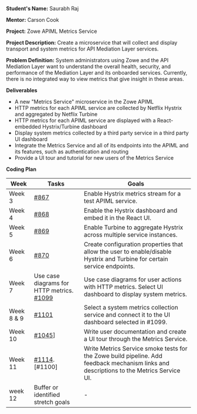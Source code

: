 **Student's Name:** Saurabh Raj

**Mentor:** Carson Cook

**Project:** Zowe APIML Metrics Service

**Project Description:**
Create a microservice that will collect and display transport and system metrics for API Mediation Layer services.

**Problem Definition:**
System administrators using Zowe and the API Mediation Layer want to understand the overall health, security, and performance of the Mediation Layer and its onboarded services. Currently, there is no integrated way to view metrics that give insight in these areas.

**Deliverables**

* A new "Metrics Service" microservice in the Zowe APIML
* HTTP metrics for each APIML service are collected by Netflix Hystrix and aggregated by Netflix Turbine
* HTTP metrics for each APIML service are displayed with a React-embedded Hystrix/Turbine dashboard
* Display system metrics collected by a third party service in a third party UI dashboard
* Integrate the Metrics Service and all of its endpoints into the APIML and its features, such as authentication and routing
* Provide a UI tour and tutorial for new users of the Metrics Service

**Coding Plan**

| Week | Tasks | Goals |
|------|-------|-------|
| Week 3 | [#867](https://github.com/zowe/api-layer/issues/867) | Enable Hystrix metrics stream for a test APIML service. |
| Week 4 | [#868](https://github.com/zowe/api-layer/issues/868) | Enable the Hystrix dashboard and embed it in the React UI. |
| Week 5 | [#869](https://github.com/zowe/api-layer/issues/869) | Enable Turbine to aggregate Hystrix across multiple service instances. |
| Week 6 | [#870](https://github.com/zowe/api-layer/issues/870) | Create configuration properties that allow the user to enable/disable Hystrix and Turbine for certain service endpoints. |
| Week 7 | Use case diagrams for HTTP metrics. [#1099](https://github.com/zowe/api-layer/issues/1099) | Use case diagrams for user actions with HTTP metrics. Select UI dashboard to display system metrics. |
| Week 8 & 9 | [#1101](https://github.com/zowe/api-layer/issues/1101) | Select a system metrics collection service and connect it to the UI dashboard selected in #1099. |
| Week 10 | [#1045](https://github.com/zowe/api-layer/issues/1045)] | Write user documentation and create a UI tour through the Metrics Service. |
| Week 11 | [#1114](https://github.com/zowe/api-layer/issues/1114). [#1100] | Write Metrics Service smoke tests for the Zowe build pipeline. Add feedback mechanism links and descriptions to the Metrics Service UI. |
| week 12 | Buffer or identified stretch goals | - |
